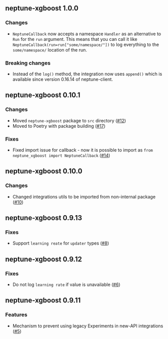 ## neptune-xgboost 1.0.0

### Changes
- `NeptuneCallback` now accepts a namespace `Handler` as an alternative to `Run` for the `run` argument. This means that
  you can call it like `NeptuneCallback(run=run["some/namespace/"])` to log everything to the `some/namespace/`
  location of the run.

### Breaking changes
- Instead of the `log()` method, the integration now uses `append()` which is available since version 0.16.14
  of neptune-client.

## neptune-xgboost 0.10.1

### Changes
- Moved `neptune-xgboost` package to `src` directory ([#12](https://github.com/neptune-ai/neptune-xgboost/pull/12))
- Moved to Poetry with package building ([#17](https://github.com/neptune-ai/neptune-xgboost/pull/17))

### Fixes
- Fixed import issue for callback - now it is possible to import as `from neptune_xgboost import NeptuneCallback`
  ([#14](https://github.com/neptune-ai/neptune-xgboost/pull/14))

## neptune-xgboost 0.10.0

### Changes
- Changed integrations utils to be imported from non-internal package ([#10](https://github.com/neptune-ai/neptune-xgboost/pull/10))

## neptune-xgboost 0.9.13

### Fixes
- Support `learning reate` for  `updater` types ([#8](https://github.com/neptune-ai/neptune-xgboost/pull/8))

## neptune-xgboost 0.9.12

### Fixes
- Do not log `learning rate` if value is unavailable ([#6](https://github.com/neptune-ai/neptune-xgboost/pull/6))

## neptune-xgboost 0.9.11

### Features
- Mechanism to prevent using legacy Experiments in new-API integrations ([#5](https://github.com/neptune-ai/neptune-xgboost/pull/5))
